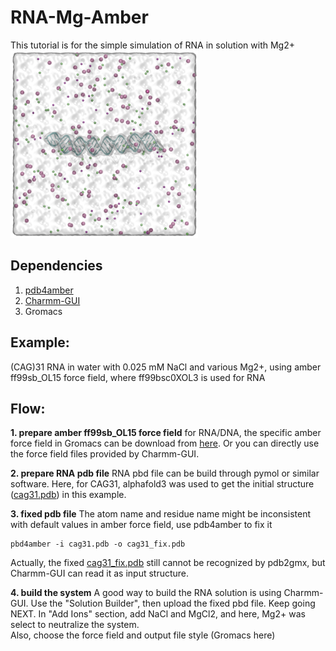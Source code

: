 # RNA-Mg-Amber
This tutorial is for the simple simulation of RNA in solution with Mg2+   
<img src="./image1.png" width="300" height="300"/>

## Dependencies
1. [pdb4amber](https://ambermd.org/tutorials/basic/tutorial9/index.php)   
2. [Charmm-GUI](https://www.charmm-gui.org/)
3. Gromacs   

## Example:
(CAG)31 RNA in water with 0.025 mM NaCl and various Mg2+, using amber ff99sb_OL15 force field, where ff99bsc0XOL3 is used for RNA    

## Flow:   
**1. prepare amber ff99sb_OL15 force field**
for RNA/DNA, the specific amber force field in Gromacs can be download from [here](https://fch.upol.cz/ff_ol/gmxOL15.php). Or you can directly use the force field files provided by Charmm-GUI.    

**2. prepare RNA pdb file**
RNA pbd file can be build through pymol or similar software. Here, for CAG31, alphafold3 was used to get the initial structure ([cag31.pdb](./examples/cag31.pdb)) in this example.   

**3. fixed pdb file**
The atom name and residue name might be inconsistent with default values in amber force field, use pdb4amber to fix it   
```
pbd4amber -i cag31.pdb -o cag31_fix.pdb
```
Actually, the fixed [cag31_fix.pdb](./examples/cag31_fix.pdb) still cannot be recognized by pdb2gmx, but Charmm-GUI can read it as input structure.   

**4. build the system**
A good way to build the RNA solution is using Charmm-GUI. Use the "Solution Builder", then upload the fixed pbd file. Keep going NEXT. In "Add Ions" section, add NaCl and MgCl2, and here, Mg2+ was select to neutralize the system.   
Also, choose the force field and output file style (Gromacs here)   